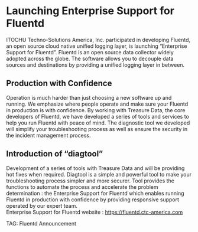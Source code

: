 # Launching Enterprise Support for Fluentd

ITOCHU Techno-Solutions America, Inc. participated in developing Fluentd, an open source cloud native unified logging layer, is launching “Enterprise Support for Fluentd”.
Fluentd is an open source data collector widely adopted across the globe. The software allows you to decouple data sources and destinations by providing a unified logging layer in between.


## Production with Confidence
Operation is much harder than just choosing a new software up and running. We emphasize where people operate and make sure your Fluentd in production is with confidence. By working with Treasure Data, the core developers of Fluentd, we have developed a series of tools and services to help you run Fluentd with peace of mind. The diagnostic tool we developed will simplify your troubleshooting process as well as ensure the security in the incident management process.

## Introduction of “diagtool”

Development of a series of tools with Treasure Data and will be providing hot fixes when required.
Diagtool is a simple and powerful tool to make your troubleshooting process simpler and more securer. Tool provides the functions to automate the process and accelerate the problem determination :
 the Enterprise Support for Fluentd which enables running Fluentd in production with confidence by providing responsive support operated by our expert team.  
Enterprise Support for Fluentd website : https://fluentd.ctc-america.com

TAG: Fluentd Announcement 
